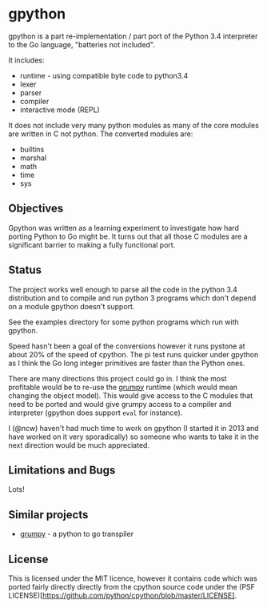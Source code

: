 # gpython

gpython is a part re-implementation / part port of the Python 3.4
interpreter to the Go language, "batteries not included".

It includes:

  * runtime - using compatible byte code to python3.4
  * lexer
  * parser
  * compiler
  * interactive mode (REPL)

It does not include very many python modules as many of the core
modules are written in C not python.  The converted modules are:

  * builtins
  * marshal
  * math
  * time
  * sys

## Objectives

Gpython was written as a learning experiment to investigate how hard
porting Python to Go might be.  It turns out that all those C modules
are a significant barrier to making a fully functional port.

## Status

The project works well enough to parse all the code in the python 3.4
distribution and to compile and run python 3 programs which don't
depend on a module gpython doesn't support.

See the examples directory for some python programs which run with
gpython.

Speed hasn't been a goal of the conversions however it runs pystone at
about 20% of the speed of cpython.  The pi test runs quicker under
gpython as I think the Go long integer primitives are faster than the
Python ones.

There are many directions this project could go in.  I think the most
profitable would be to re-use the
[grumpy](https://github.com/google/grumpy) runtime (which would mean
changing the object model).  This would give access to the C modules
that need to be ported and would give grumpy access to a compiler and
interpreter (gpython does support `eval` for instance).

I (@ncw) haven't had much time to work on gpython (I started it in
2013 and have worked on it very sporadically) so someone who wants to
take it in the next direction would be much appreciated.

## Limitations and Bugs

Lots!

## Similar projects

  * [grumpy](https://github.com/google/grumpy) - a python to go transpiler

## License

This is licensed under the MIT licence, however it contains code which
was ported fairly directly directly from the cpython source code under
the (PSF LICENSE)[https://github.com/python/cpython/blob/master/LICENSE].

